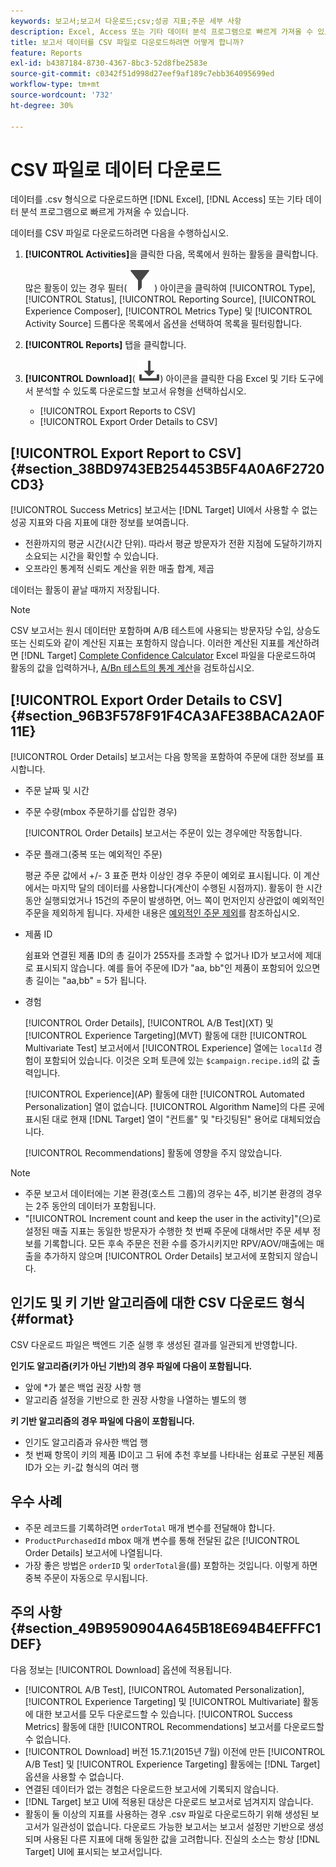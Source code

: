 ```yaml
---
keywords: 보고서;보고서 다운로드;csv;성공 지표;주문 세부 사항
description: Excel, Access 또는 기타 데이터 분석 프로그램으로 빠르게 가져올 수 있도록 CVS 형식으로 Adobe [!DNL Target] 활동에서 데이터를 다운로드하는 방법에 대해 알아봅니다.
title: 보고서 데이터를 CSV 파일로 다운로드하려면 어떻게 합니까?
feature: Reports
exl-id: b4387184-8730-4367-8bc3-52d8fbe2583e
source-git-commit: c0342f51d998d27eef9af189c7ebb364095699ed
workflow-type: tm+mt
source-wordcount: '732'
ht-degree: 30%

---
```


# CSV 파일로 데이터 다운로드

데이터를 .csv 형식으로 다운로드하면 [!DNL Excel], [!DNL Access] 또는 기타 데이터 분석 프로그램으로 빠르게 가져올 수 있습니다.

데이터를 CSV 파일로 다운로드하려면 다음을 수행하십시오.

1. **[!UICONTROL Activities]**&#x200B;을 클릭한 다음, 목록에서 원하는 활동을 클릭합니다.

   많은 활동이 있는 경우 필터( ![필터 아이콘](/help/main/assets/icons/Filter.svg) ) 아이콘을 클릭하여 [!UICONTROL Type], [!UICONTROL Status], [!UICONTROL Reporting Source], [!UICONTROL Experience Composer], [!UICONTROL Metrics Type] 및 [!UICONTROL Activity Source] 드롭다운 목록에서 옵션을 선택하여 목록을 필터링합니다.

1. **[!UICONTROL Reports]** 탭을 클릭합니다.
1. **[!UICONTROL Download]**( ![다운로드 아이콘](/help/main/assets/icons/Download.svg)) 아이콘을 클릭한 다음 Excel 및 기타 도구에서 분석할 수 있도록 다운로드할 보고서 유형을 선택하십시오.

   * [!UICONTROL Export Reports to CSV]
   * [!UICONTROL Export Order Details to CSV]

## [!UICONTROL Export Report to CSV] {#section_38BD9743EB254453B5F4A0A6F2720CD3}

[!UICONTROL Success Metrics] 보고서는 [!DNL Target] UI에서 사용할 수 없는 성공 지표와 다음 지표에 대한 정보를 보여줍니다.

* 전환까지의 평균 시간(시간 단위). 따라서 평균 방문자가 전환 지점에 도달하기까지 소요되는 시간을 확인할 수 있습니다.
* 오프라인 통계적 신뢰도 계산을 위한 매출 합계, 제곱

데이터는 활동이 끝날 때까지 저장됩니다.

>[!NOTE]
>
>CSV 보고서는 원시 데이터만 포함하며 A/B 테스트에 사용되는 방문자당 수입, 상승도 또는 신뢰도와 같이 계산된 지표는 포함하지 않습니다. 이러한 계산된 지표를 계산하려면 [!DNL Target] [Complete Confidence Calculator](/help/main/assets/complete_confidence_calculator.xlsx) Excel 파일을 다운로드하여 활동의 값을 입력하거나, [A/Bn 테스트의 통계 계산](/help/main/c-reports/statistical-methodology/statistical-calculations.md)을 검토하십시오.

## [!UICONTROL Export Order Details to CSV] {#section_96B3F578F91F4CA3AFE38BACA2A0F11E}

[!UICONTROL Order Details] 보고서는 다음 항목을 포함하여 주문에 대한 정보를 표시합니다.

* 주문 날짜 및 시간
* 주문 수량(mbox 주문하기를 삽입한 경우)

  [!UICONTROL Order Details] 보고서는 주문이 있는 경우에만 작동합니다.

* 주문 플래그(중복 또는 예외적인 주문)

  평균 주문 값에서 +/- 3 표준 편차 이상인 경우 주문이 예외로 표시됩니다. 이 계산에서는 마지막 달의 데이터를 사용합니다(계산이 수행된 시점까지). 활동이 한 시간 동안 실행되었거나 15건의 주문이 발생하면, 어느 쪽이 먼저인지 상관없이 예외적인 주문을 제외하게 됩니다. 자세한 내용은 [예외적인 주문 제외](/help/main/c-reports/c-report-settings/excluding-extreme-orders.md#task_2AE7743FFCDD466DAEEB720BE5F33DAA)를 참조하십시오.

* 제품 ID

  쉼표와 연결된 제품 ID의 총 길이가 255자를 초과할 수 없거나 ID가 보고서에 제대로 표시되지 않습니다. 예를 들어 주문에 ID가 &quot;aa, bb&quot;인 제품이 포함되어 있으면 총 길이는 &quot;aa,bb&quot; = 5가 됩니다.

* 경험

  [!UICONTROL Order Details], [!UICONTROL A/B Test]&#x200B;(XT) 및 [!UICONTROL Experience Targeting]&#x200B;(MVT) 활동에 대한 [!UICONTROL Multivariate Test] 보고서에서 [!UICONTROL Experience] 열에는 `localId` 경험이 포함되어 있습니다. 이것은 오퍼 토큰에 있는 `$campaign.recipe.id`의 값 출력입니다.

  [!UICONTROL Experience]&#x200B;(AP) 활동에 대한 [!UICONTROL Automated Personalization] 열이 없습니다. [!UICONTROL Algorithm Name]의 다른 곳에 표시된 대로 현재 [!DNL Target] 열이 &quot;컨트롤&quot; 및 &quot;타깃팅된&quot; 용어로 대체되었습니다.

  [!UICONTROL Recommendations] 활동에 영향을 주지 않았습니다.

>[!NOTE]
>
>* 주문 보고서 데이터에는 기본 환경(호스트 그룹)의 경우는 4주, 비기본 환경의 경우는 2주 동안의 데이터가 포함됩니다.
>* &quot;[!UICONTROL Increment count and keep the user in the activity]&quot;(으)로 설정된 매출 지표는 동일한 방문자가 수행한 첫 번째 주문에 대해서만 주문 세부 정보를 기록합니다. 모든 후속 주문은 전환 수를 증가시키지만 RPV/AOV/매출에는 매출을 추가하지 않으며 [!UICONTROL Order Details] 보고서에 포함되지 않습니다.

## 인기도 및 키 기반 알고리즘에 대한 CSV 다운로드 형식 {#format}

CSV 다운로드 파일은 백엔드 기준 실행 후 생성된 결과를 일관되게 반영합니다.

**인기도 알고리즘(키가 아닌 기반)의 경우 파일에 다음이 포함됩니다.**

* 앞에 *가 붙은 백업 권장 사항 행
* 알고리즘 설정을 기반으로 한 권장 사항을 나열하는 별도의 행

**키 기반 알고리즘의 경우 파일에 다음이 포함됩니다.**

* 인기도 알고리즘과 유사한 백업 행
* 첫 번째 항목이 키의 제품 ID이고 그 뒤에 추천 후보를 나타내는 쉼표로 구분된 제품 ID가 오는 키-값 형식의 여러 행

## 우수 사례

* 주문 레코드를 기록하려면 `orderTotal` 매개 변수를 전달해야 합니다.
* `ProductPurchasedId` mbox 매개 변수를 통해 전달된 값은 [!UICONTROL Order Details] 보고서에 나열됩니다.
* 가장 좋은 방법은 `orderID` 및 `orderTotal`을(를) 포함하는 것입니다. 이렇게 하면 중복 주문이 자동으로 무시됩니다.

## 주의 사항 {#section_49B9590904A645B18E694B4EFFFC1DEF}

다음 정보는 [!UICONTROL Download] 옵션에 적용됩니다.

* [!UICONTROL A/B Test], [!UICONTROL Automated Personalization], [!UICONTROL Experience Targeting] 및 [!UICONTROL Multivariate] 활동에 대한 보고서를 모두 다운로드할 수 있습니다. [!UICONTROL Success Metrics] 활동에 대한 [!UICONTROL Recommendations] 보고서를 다운로드할 수 없습니다.
* [!UICONTROL Download] 버전 15.7.1(2015년 7월) 이전에 만든 [!UICONTROL A/B Test] 및 [!UICONTROL Experience Targeting] 활동에는 [!DNL Target] 옵션을 사용할 수 없습니다.
* 연결된 데이터가 없는 경험은 다운로드한 보고서에 기록되지 않습니다.
* [!DNL Target] 보고 UI에 적용된 대상은 다운로드 보고서로 넘겨지지 않습니다.
* 활동이 둘 이상의 지표를 사용하는 경우 .csv 파일로 다운로드하기 위해 생성된 보고서가 일관성이 없습니다. 다운로드 가능한 보고서는 보고서 설정만 기반으로 생성되며 사용된 다른 지표에 대해 동일한 값을 고려합니다. 진실의 소스는 항상 [!DNL Target] UI에 표시되는 보고서입니다.
